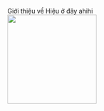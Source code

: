 Giới thiệu về Hiệu ở đây ahihi  
<img src="https://scontent.fhph1-2.fna.fbcdn.net/v/t1.0-9/10430835_1202834823064165_6371110709157910074_n.jpg?_nc_cat=107&_nc_sid=85a577&_nc_ohc=BEVp2lL-DMUAX_XDFS-&_nc_ht=scontent.fhph1-2.fna&oh=a40f9eee48d8761b5b26b1f08820bb8f&oe=5F0624CD" width="200">